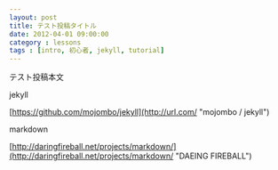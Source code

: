 ```yaml
---
layout: post
title: テスト投稿タイトル
date: 2012-04-01 09:00:00
category : lessons
tags : [intro, 初心者, jekyll, tutorial]
---
```


テスト投稿本文

jekyll

[https://github.com/mojombo/jekyll](http://url.com/  "mojombo / jekyll")

markdown

[http://daringfireball.net/projects/markdown/](http://daringfireball.net/projects/markdown/ "DAEING FIREBALL")
